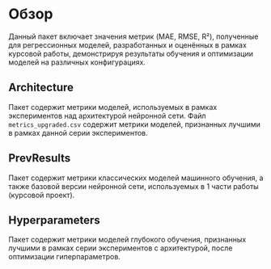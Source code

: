 # Обзор
Данный пакет включает значения метрик (MAE, RMSE, R²), полученные для регрессионных моделей, разработанных и оценённых в рамках курсовой работы, демонстрируя результаты обучения и оптимизации моделей на различных конфигурациях.

## Architecture
Пакет содержит метрики моделей, используемых в рамках экспериментов над архитектурой нейронной сети. Файл `metrics_upgraded.csv` содержит метрики моделей, признанных лучшими в рамках данной серии экспериментов.

## PrevResults
Пакет содержит метрики классических моделей машинного обучения, а также базовой версии нейронной сети, используемых в 1 части работы (курсовой проект).

## Hyperparameters
Пакет содержит метрики моделей глубокого обучения, признанных лучшими в рамках серии экспериментов с архитектурой, после оптимизации гиперпараметров.
